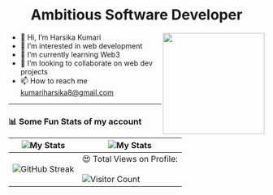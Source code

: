 <h1 align="center">Ambitious Software Developer</h1>

<img src="https://media.giphy.com/media/HzPtbOKyBoBFsK4hyc/giphy.gif?cid=790b7611e7tvmy0m6q9cfjtbytvdbtp9qvz2zglmh06kcypw&ep=v1_gifs_search&rid=giphy.gif&ct=g" width="200" align="right">

- 👋 Hi, I’m Harsika Kumari
- 👀 I’m interested in web development
- 🌱 I’m currently learning Web3
- 💞️ I’m looking to collaborate on web dev projects
- 📫 How to reach me kumariharsika8@gmail.com

---
  ### 📊 Some Fun Stats of my account

| ![My Stats](https://github-readme-stats.vercel.app/api?username=harsikakumari&theme=midnight-purple) | ![My Stats](https://github-readme-stats.vercel.app/api/top-langs/?username=harsikakumari&theme=midnight-purple) |
| ---------------------------------------------------------------------------------------------------------------------------- | ---------------------------------------------------------------------------------------------------------------- |
| ![GitHub Streak](https://github-readme-streak-stats.herokuapp.com/?user=harsikakumari&theme=vision-friendly-dark) | 😍 Total Views on Profile:<br><br> ![Visitor Count](https://profile-counter.glitch.me/harsikakumari/count.svg)  |


<!--- 
<img src="[[https://media.giphy.com/media/M9gbBd9nbDrOTu1Mqx/giphy.gif](https://media.giphy.com/media/L1R1tvI9svkIWwpVYr/giphy.gif)](https://media.giphy.com/media/u2pmTWUi0MXjyrMaVj/giphy.gif)" width="150" align="right">

HarsikaKumari/HarsikaKumari is a ✨ special ✨ repository because its `README.md` (this file) appears on your GitHub profile.
You can click the Preview link to take a look at your changes.
--->
